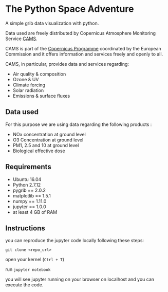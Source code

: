 The Python Space Adventure
================================


A simple grib data visualization with python.

Data used are freely distributed by Copernicus Atmosphere Monitoring Service [CAMS](https://atmosphere.copernicus.eu/).

CAMS is part of the [Copernicus Programme](http://www.copernicus.eu/) coordinated by the European Commission and it offers information and services freely and openly to all.

CAMS, in particular, provides data and services regarding:

* Air quality & composition
* Ozone & UV
* Climate forcing
* Solar radiation
* Emissions & surface fluxes

## Data used

For this purpose we are using data regarding the following products :

* NOx concentration at ground level
* O3 Concentration at ground level
* PM1, 2.5 and 10 at ground level
* Biological effective dose

## Requirements

* Ubuntu 16.04
* Python 2.7.12
* pygrib == 2.0.2
* matplotlib == 1.5.1
* numpy == 1.11.0
* jupyter == 1.0.0
* at least 4 GB of RAM 

## Instructions

you can reproduce the jupyter code locally following these steps:

`git clone <repo_url>`

open your kernel (`Ctrl + T`)

run `jupyter notebook`

you will see jupyter running on your browser on localhost and you can execute the code.
